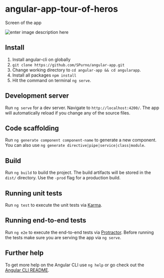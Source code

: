 # angular-app-tour-of-heros

Screen of the app

![enter image description here](https://lh3.googleusercontent.com/-5FrvkkTrS3s/WXI9Iv7FKiI/AAAAAAAAApc/QvjCHROLsW86WIRYSj7oPxGSvTujAZN2gCLcBGAs/s300/2017-07-21_225705.png "2017-07-21_225705.png")
## Install
1. Install angular-cli on globally 
2. `git clone https://github.com/SPurno/angular-app.git`
3. Change working directory to `cd angular-app && cd angularapp`.
4. Install all packages `npm install`
4. Hit the command on terminal `ng serve`.

## Development server

Run `ng serve` for a dev server. Navigate to `http://localhost:4200/`. The app will automatically reload if you change any of the source files.

## Code scaffolding

Run `ng generate component component-name` to generate a new component. You can also use `ng generate directive|pipe|service|class|module`.

## Build

Run `ng build` to build the project. The build artifacts will be stored in the `dist/` directory. Use the `-prod` flag for a production build.

## Running unit tests

Run `ng test` to execute the unit tests via [Karma](https://karma-runner.github.io).

## Running end-to-end tests

Run `ng e2e` to execute the end-to-end tests via [Protractor](http://www.protractortest.org/).
Before running the tests make sure you are serving the app via `ng serve`.

## Further help

To get more help on the Angular CLI use `ng help` or go check out the [Angular CLI README](https://github.com/angular/angular-cli/blob/master/README.md).
